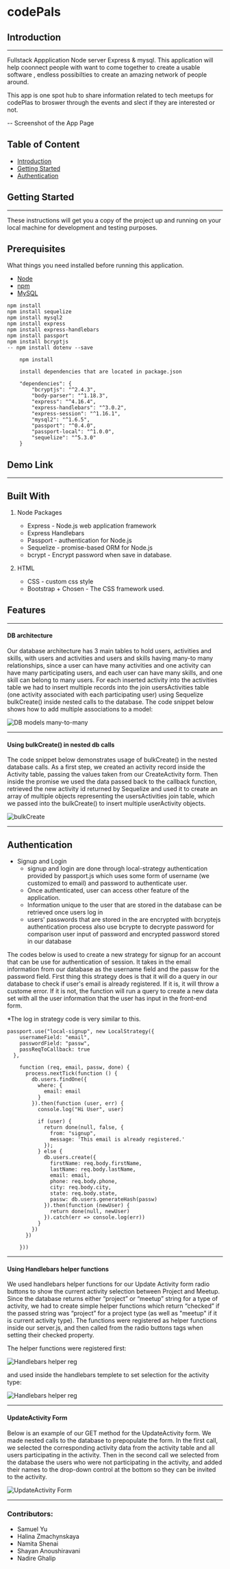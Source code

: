 # codePals
## <a name="introduction"> Introduction </a>
<hr />
Fullstack Appplication Node server Express &amp; mysql. 
This application will help coonnect people with want to come together to create a usable software , endless possibilties to create an amazing network of people around. 

This app is one spot hub to share information related to tech meetups for codePlas to broswer through the events and slect if they are interested or not. 

-- Screenshot of the App Page  

## Table of Content
+ [Introduction](#introduction)
+ [Getting Started](#gettingstarted)
+ [Authentication](#authentication)

## <a name="gettingstarted"> Getting Started </a>
<hr/>
These instructions will get you a copy of the project up and running on your local machine for development and testing purposes.

## Prerequisites

What things you need installed before running this application.

+ [Node](https://nodejs.org/en/download/)
+ [npm](https://docs.npmjs.com/cli/install)
+ [MySQL](https://dev.mysql.com/downloads/windows/installer/8.0.html)

<!-- I feel like the snippet below is not needed- Samuel -->

    npm install 
    npm install sequelize 
    npm install mysql2
    npm install express 
    npm install express-handlebars 
    npm install passport
    npm install bcryptjs
    -- npm install dotenv --save

```
    npm install 

    install dependencies that are located in package.json

    "dependencies": {
        "bcryptjs": "^2.4.3",
        "body-parser": "^1.18.3",
        "express": "^4.16.4",
        "express-handlebars": "^3.0.2",
        "express-session": "^1.16.1",
        "mysql2": "^1.6.5",
        "passport": "^0.4.0",
        "passport-local": "^1.0.0",
        "sequelize": "^5.3.0"
    }
```


## Demo Link 
<hr /> 

## Built With 
1. Node Packages 
    * Express - Node.js web application framework
     * Express Handlebars 
     * Passport - authentication for Node.js
     * Sequelize - promise-based ORM for Node.js
     * bcrypt - Encrypt password when save in database.
    
 2. HTML
    * CSS - custom css style 
    * Bootstrap + Chosen   - The CSS framework used.



## Features 
<hr/> 

#### <a name="authentication"> DB architecture </a>

Our database architecture has 3 main tables to hold users, activities and skills, with users and activities and users and skills having many-to many relationships, since a user can have many activities and one activity can have many participating users, and each user can have many skills, and one skill can belong to many users. For each inserted activity into the activities table we had to insert multiple records into the join usersActivities table (one activity associated with each participating user) using Sequelize bulkCreate() inside nested calls to the database.
The code snippet below shows how to add multiple associations to a model:

![DB models many-to-many](./public/assets/img/many-to-many.png)
<hr/> 

#### <a name="authentication"> Using bulkCreate() in nested db calls </a>

The code snippet below demonstrates usage of bulkCreate() in the nested database calls. As a first step, we created an activity record inside the Activity table, passing the values taken from our CreateActivity form. Then inside the promise we used the data passed back to the callback function, retrieved  the new activity id returned by Sequelize and used it to create an array of multiple objects representing the usersActivities join table, which we passed into the bulkCreate() to insert multiple userActivity objects.

![bulkCreate](./public/assets/img/bulkCreate.png)
<hr/> 


## <a name="authentication"> Authentication </a>
+ Signup and Login 
    + signup and login are done through local-strategy authentication provided by passport.js which uses some form of username (we customized to email) and password to authenticate user.
    + Once authenticated, user can access other feature of the application.
    + Information unique to the user that are stored in the database can be retrieved once users log in  
    + users' passwords that are stored in the are encrypted with bcryptejs authentication process also use bcrypte to decrypte password for comparison user input of password and encrypted password stored in our database

The codes below is used to create a new strategy for signup for an account that can be use for authentication of session. It takes in the email information from our database as the username field and the passw for the password field. First thing this strategy does is that it will do a query in our database to check if user's email is already registered. If it is, it will throw a custome error. If it is not, the function will run a query to create a new data set with all the user information that the user has input in the front-end form. 

*The log in strategy code is very similar to this.

```
passport.use("local-signup", new LocalStrategy({
    usernameField: "email",
    passwordField: "passw",
    passReqToCallback: true 
  },

    function (req, email, passw, done) {
      process.nextTick(function () {
        db.users.findOne({
          where: {
            email: email
          }
        }).then(function (user, err) {
          console.log("Hi User", user)
          
          if (user) {
            return done(null, false, { 
              from: "signup",
              message: 'This email is already registered.' 
            });
          } else {
            db.users.create({
              firstName: req.body.firstName,
              lastName: req.body.lastName,
              email: email,
              phone: req.body.phone,
              city: req.body.city,
              state: req.body.state,
              passw: db.users.generateHash(passw)
            }).then(function (newUser) {
              return done(null, newUser)
            }).catch(err => console.log(err))
          }
        })
      })

    })) 
```

<hr/> 

#### <a name="authentication"> Using Handlebars helper functions </a>

We used handlebars helper functions for our Update Activity form radio buttons to show the current activity selection between Project and Meetup. Since the database returns either “project” or “meetup” string for a type of activity, we had to create simple helper functions which return “checked” if the passed string was “project” for a project type (as well as "meetup" if it is current activity type). The functions were registered as helper functions inside our server.js, and then called from the radio buttons tags when setting their checked property.

The helper functions were registered first:

![Handlebars helper reg](./public/assets/img/handlebar-helpers-regis.png)

and used inside the handlebars templete to set selection for the activity type: 

![Handlebars helper reg](./public/assets/img/hnd-helpers-use.png)

<hr/> 

#### <a name="authentication"> UpdateActivity Form </a>

Below is an example of our GET method for the UpdateActivity form. We made nested calls to the database to prepopulate the form. In the first call, we selected the corresponding activity data from the activity table and all users participating in the activity. Then in the second call we selected from the database the users who were not participating in the activity, and added their names to the drop-down control at the bottom so they can be invited to the activity.

![UpdateActivity Form](./public/assets/img/upd-activity-form.png)

<hr/> 


### Contributors: 
* Samuel Yu
* Halina Zmachynskaya
* Namita Shenai 
* Shayan Anoushiravani
* Nadire Ghalip









